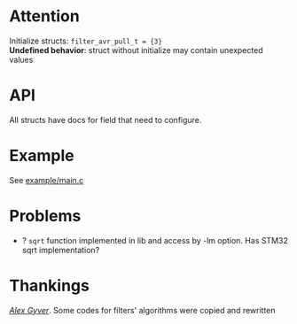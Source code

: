 # Attention
Initialize structs: `filter_avr_pull_t = {3}`  
**Undefined behavior**: struct without initialize may contain unexpected values

# API
All structs have docs for field that need to configure.

# Example
See [example/main.c](./example/main.c)

# Problems
- ? `sqrt` function implemented in lib and access by -lm option. Has STM32 sqrt implementation? 

# Thankings
[*Alex Gyver*](https://alexgyver.ru/lessons/filters/). Some codes for filters' algorithms were copied and rewritten

